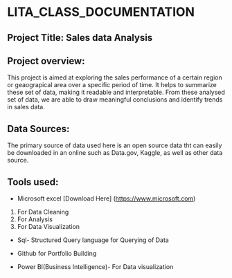 # LITA_CLASS_DOCUMENTATION
## Project Title: Sales data Analysis

## Project overview:
This project is aimed at exploring the sales performance of a certain region or geaograpical area over a specific period of time. It helps to summarize these set of data, making it readable and interpretable. From these analysed set of data, we are able to draw meaningful conclusions and identify trends in sales data.

## Data Sources:
The primary source of data used here is an open source data tht can easily be downloaded in an online such as Data.gov, Kaggle, as well as other data source.

## Tools used:

- Microsoft excel [Download Here] (https://www.microsoft.com)
1. For Data Cleaning
2. For Analysis
3. For Data Visualization

- Sql- Structured Query language for Querying of Data

- Github for Portfolio Building

- Power BI(Business Intelligence)- For Data visualization

